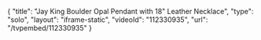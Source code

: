 {
    "title": "Jay King Boulder Opal Pendant with 18\" Leather Necklace",
    "type": "solo",
    "layout": "iframe-static",
    "videoId": "112330935",
    "url": "\/tvpembed\/112330935"
}